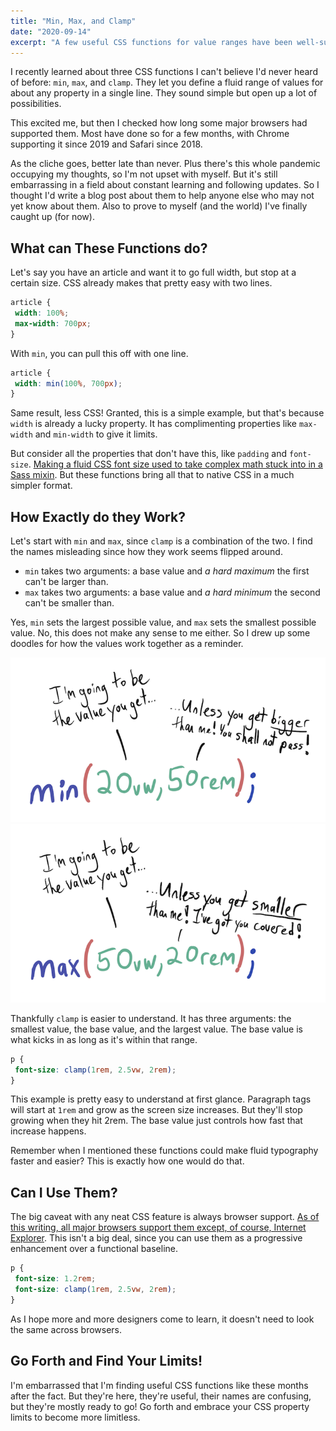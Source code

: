 ```yaml
---
title: "Min, Max, and Clamp"
date: "2020-09-14"
excerpt: "A few useful CSS functions for value ranges have been well-supported for a while, and I finally found them."
---
```


I recently learned about three CSS functions I can't believe I'd never heard of before: `min`, `max`, and `clamp`. They let you define a fluid range of values for about any property in a single line. They sound simple but open up a lot of possibilities.

This excited me, but then I checked how long some major browsers had supported them. Most have done so for a few months, with Chrome supporting it since 2019 and Safari since 2018.

As the cliche goes, better late than never. Plus there's this whole pandemic occupying my thoughts, so I'm not upset with myself. But it's still embarrassing in a field about constant learning and following updates. So I thought I'd write a blog post about them to help anyone else who may not yet know about them. Also to prove to myself (and the world) I've finally caught up (for now).

## What can These Functions do?

Let's say you have an article and want it to go full width, but stop at a certain size. CSS already makes that pretty easy with two lines.

```css
article {
 width: 100%;
 max-width: 700px;
}
```

With `min`, you can pull this off with one line.

```css
article {
 width: min(100%, 700px);
}
```

Same result, less CSS! Granted, this is a simple example, but that's because `width` is already a lucky property. It has complimenting properties like `max-width` and `min-width` to give it limits.

But consider all the properties that don't have this, like `padding` and `font-size`. [Making a fluid CSS font size used to take complex math stuck into in a Sass mixin](https://fvsch.com/css-locks). But these functions bring all that to native CSS in a much simpler format.

## How Exactly do they Work?

Let's start with `min` and `max`, since `clamp` is a combination of the two. I find the names misleading since how they work seems flipped around.

- `min` takes two arguments: a base value and *a hard maximum* the first can't be larger than.
- `max` takes two arguments: a base value and *a hard minimum* the second can't be smaller than.

Yes, `min` sets the largest possible value, and `max` sets the smallest possible value. No, this does not make any sense to me either. So I drew up some doodles for how the values work together as a reminder.

![](/assets/images/posts/min-max-clamp/min-doodle.png)
![](/assets/images/posts/min-max-clamp/max-doodle.png)

Thankfully `clamp` is easier to understand. It has three arguments: the smallest value, the base value, and the largest value. The base value is what kicks in as long as it's within that range.

```css
p {
 font-size: clamp(1rem, 2.5vw, 2rem);
}
```

This example is pretty easy to understand at first glance. Paragraph tags will start at `1rem` and grow as the screen size increases. But they'll stop growing when they hit 2rem. The base value just controls how fast that increase happens.

Remember when I mentioned these functions could make fluid typography faster and easier? This is exactly how one would do that.

## Can I Use Them?

The big caveat with any neat CSS feature is always browser support. [As of this writing, all major browsers support them except, of course, Internet Explorer](https://caniuse.com/mdn-css_types_min). This isn't a big deal, since you can use them as a progressive enhancement over a functional baseline.

```css
p {
 font-size: 1.2rem;
 font-size: clamp(1rem, 2.5vw, 2rem);
}
```

As I hope more and more designers come to learn, it doesn't need to look the same across browsers.

## Go Forth and Find Your Limits!

I'm embarrassed that I'm finding useful CSS functions like these months after the fact. But they're here, they're useful, their names are confusing, but they're mostly ready to go! Go forth and embrace your CSS property limits to become more limitless.
